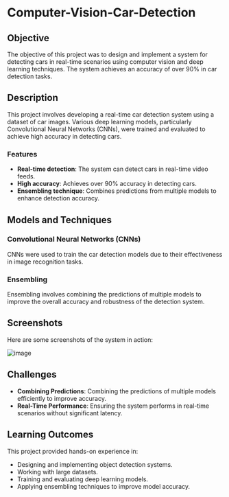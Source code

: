 # Computer-Vision-Car-Detection

## Objective
The objective of this project was to design and implement a system for detecting cars in real-time scenarios using computer vision and deep learning techniques. The system achieves an accuracy of over 90% in car detection tasks.

## Description
This project involves developing a real-time car detection system using a dataset of car images. Various deep learning models, particularly Convolutional Neural Networks (CNNs), were trained and evaluated to achieve high accuracy in detecting cars.

### Features
- **Real-time detection**: The system can detect cars in real-time video feeds.
- **High accuracy**: Achieves over 90% accuracy in detecting cars.
- **Ensembling technique**: Combines predictions from multiple models to enhance detection accuracy.

## Models and Techniques
### Convolutional Neural Networks (CNNs)
CNNs were used to train the car detection models due to their effectiveness in image recognition tasks.

### Ensembling
Ensembling involves combining the predictions of multiple models to improve the overall accuracy and robustness of the detection system.

## Screenshots
Here are some screenshots of the system in action:


![image](https://github.com/Alhanoufa21/Computer-Vision-Car-Detection/assets/117589529/f56e9ca3-7766-48fb-a026-d91d4d783b84)



## Challenges
- **Combining Predictions**: Combining the predictions of multiple models efficiently to improve accuracy.
- **Real-Time Performance**: Ensuring the system performs in real-time scenarios without significant latency.

## Learning Outcomes
This project provided hands-on experience in:
- Designing and implementing object detection systems.
- Working with large datasets.
- Training and evaluating deep learning models.
- Applying ensembling techniques to improve model accuracy.


